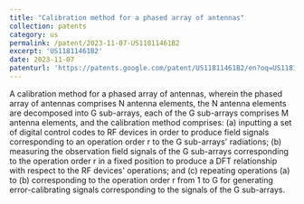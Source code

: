 ```yaml
---
title: "Calibration method for a phased array of antennas"
collection: patents
category: us
permalink: /patent/2023-11-07-US11811461B2
excerpt: 'US11811461B2'
date: 2023-11-07
patenturl: 'https://patents.google.com/patent/US11811461B2/en?oq=US11811461B2'
---
```


A calibration method for a phased array of antennas, wherein the phased array of antennas comprises N antenna elements, the N antenna elements are decomposed into G sub-arrays, each of the G sub-arrays comprises M antenna elements, and the calibration method comprises: (a) inputting a set of digital control codes to RF devices in order to produce field signals corresponding to an operation order r to the G sub-arrays' radiations; (b) measuring the observation field signals of the G sub-arrays corresponding to the operation order r in a fixed position to produce a DFT relationship with respect to the RF devices' operations; and (c) repeating operations (a) to (b) corresponding to the operation order r from 1 to G for generating error-calibrating signals corresponding to the signals of the G sub-arrays.